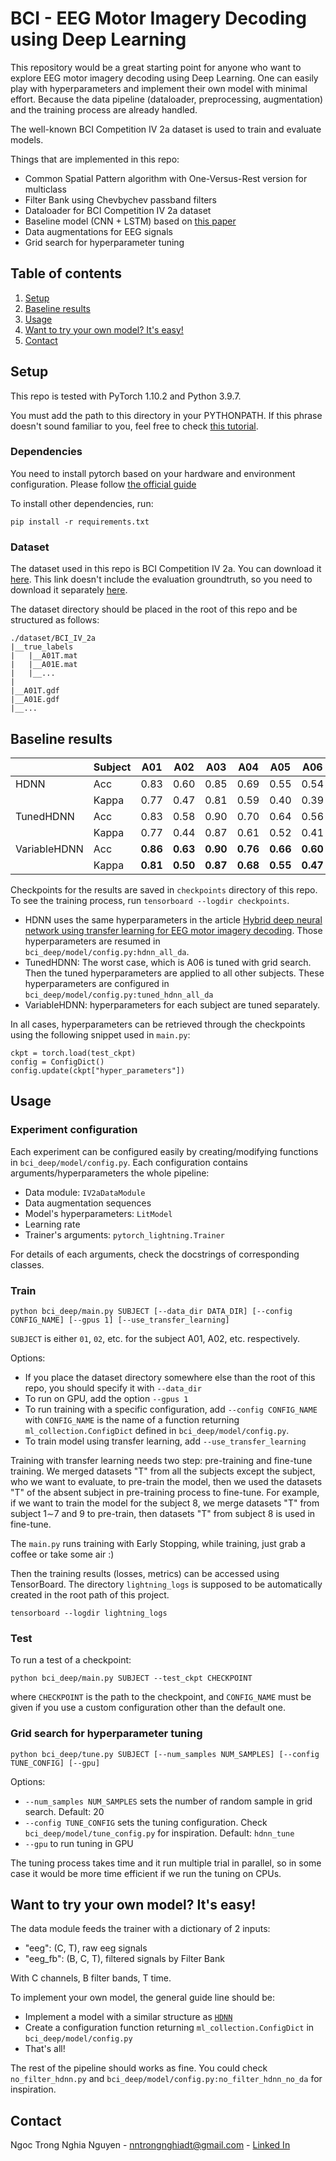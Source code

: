 # BCI - EEG Motor Imagery Decoding using Deep Learning 

This repository would be a great starting point for anyone who want to explore EEG motor imagery decoding using Deep Learning. One can easily play with hyperparameters and implement their own model with minimal effort. Because the data pipeline (dataloader, preprocessing, augmentation) and the training process are already handled.

The well-known BCI Competition IV 2a dataset is used to train and evaluate models. 

Things that are implemented in this repo:
- Common Spatial Pattern algorithm with One-Versus-Rest version for multiclass
- Filter Bank using Chevbychev passband filters
- Dataloader for BCI Competition IV 2a dataset
- Baseline model (CNN + LSTM) based on [this paper](https://doi.org/10.1016/j.bspc.2020.102144)
- Data augmentations for EEG signals
- Grid search for hyperparameter tuning

## Table of contents
1. [Setup](#setup)
2. [Baseline results](#baseline-results)
3. [Usage](#usage)
4. [Want to try your own model? It's easy!](#want-to-try-your-own-model-its-easy)
5. [Contact](#contact)

## Setup

This repo is tested with PyTorch 1.10.2 and Python 3.9.7.

You must add the path to this directory in your PYTHONPATH. If this phrase doesn't sound familiar to you, feel free to check [this tutorial](https://bic-berkeley.github.io/psych-214-fall-2016/using_pythonpath.html#setting-pythonpath-more-permanently).

### Dependencies
You need to install pytorch based on your hardware and environment configuration. Please follow [the official guide](https://pytorch.org/get-started/locally/)

To install other dependencies, run:
```
pip install -r requirements.txt
```

### Dataset
The dataset used in this repo is BCI Competition IV 2a. You can download it [here](https://www.bbci.de/competition/iv/#download). This link doesn't include the evaluation groundtruth, so you need to download it separately [here](https://www.bbci.de/competition/iv/results/index.html#labels).

The dataset directory should be placed in the root of this repo and be structured as follows:
```
./dataset/BCI_IV_2a
|__true_labels
|   |__A01T.mat
|   |__A01E.mat
|   |__...
|
|__A01T.gdf
|__A01E.gdf
|__...
```

## Baseline results

|              | Subject | A01      | A02      | A03      | A04      | A05      | A06      | A07      | A08      | A09      | Avg      |
|--------------|---------|----------|----------|----------|----------|----------|----------|----------|----------|----------|----------|
| HDNN         | Acc     | 0.83     | 0.60     | 0.85     | 0.69     | 0.55     | 0.54     | 0.89     | 0.80     | 0.77     | 0.72     |
|              | Kappa   | 0.77     | 0.47     | 0.81     | 0.59     | 0.40     | 0.39     | 0.85     | 0.73     | 0.70     | 0.63     |
| TunedHDNN    | Acc     | 0.83     | 0.58     | 0.90     | 0.70     | 0.64     | 0.56     | 0.90     | 0.82     | 0.76     | 0.74     |
|              | Kappa   | 0.77     | 0.44     | 0.87     | 0.61     | 0.52     | 0.41     | 0.86     | 0.75     | 0.68     | 0.66     |
| VariableHDNN | Acc     | **0.86** | **0.63** | **0.90** | **0.76** | **0.66** | **0.60** | **0.90** | **0.86** | **0.84** | **0.78** |
|              | Kappa   | **0.81** | **0.50** | **0.87** | **0.68** | **0.55** | **0.47** | **0.86** | **0.81** | **0.79** | **0.70** |

Checkpoints for the results are saved in `checkpoints` directory of this repo. To see the training process, run `tensorboard --logdir checkpoints`.

- HDNN uses the same hyperparameters in the article [Hybrid deep neural network using transfer learning for EEG motor imagery decoding](https://doi.org/10.1016/j.bspc.2020.102144). Those hyperparameters are resumed in `bci_deep/model/config.py:hdnn_all_da`.
- TunedHDNN: The worst case, which is A06 is tuned with grid search. Then the tuned hyperparameters are applied to all other subjects. These hyperparameters are configured in `bci_deep/model/config.py:tuned_hdnn_all_da`
- VariableHDNN: hyperparameters for each subject are tuned separately.

In all cases, hyperparameters can be retrieved through the checkpoints using the following snippet used in `main.py`:
```
ckpt = torch.load(test_ckpt)
config = ConfigDict()
config.update(ckpt["hyper_parameters"])
```


## Usage
### Experiment configuration
Each experiment can be configured easily by creating/modifying functions in `bci_deep/model/config.py`. Each configuration contains arguments/hyperparameters the whole pipeline:
- Data module: `IV2aDataModule`
- Data augmentation sequences
- Model's hyperparameters: `LitModel`
- Learning rate
- Trainer's arguments: `pytorch_lightning.Trainer`

For details of each arguments, check the docstrings of corresponding classes.

### Train
```
python bci_deep/main.py SUBJECT [--data_dir DATA_DIR] [--config CONFIG_NAME] [--gpus 1] [--use_transfer_learning]
```

`SUBJECT` is either `01`, `02`, etc. for the subject A01, A02, etc. respectively. 

Options:
- If you place the dataset directory somewhere else than the root of this repo, you should specify it with `--data_dir`
- To run on GPU, add the option `--gpus 1`
- To run training with a specific configuration, add `--config CONFIG_NAME` with `CONFIG_NAME` is the name of a function returning `ml_collection.ConfigDict` defined in `bci_deep/model/config.py`.
- To train model using transfer learning, add `--use_transfer_learning`

Training with transfer learning needs two step: pre-training and fine-tune training. We merged datasets "T" from all the subjects except the subject, who we want to evaluate, to pre-train the model, then we used the datasets "T" of the absent subject in pre-training process to fine-tune. For example, if we want to train the model for the subject 8, we merge datasets "T" from subject 1∼7 and 9 to pre-train, then datasets "T" from subject 8 is used in fine-tune.

The `main.py` runs training with Early Stopping, while training, just grab a coffee or take some air :)

Then the training results (losses, metrics) can be accessed using TensorBoard. The directory `lightning_logs` is supposed to be automatically created in the root path of this project.
```
tensorboard --logdir lightning_logs
```
### Test
To run a test of a checkpoint:
```
python bci_deep/main.py SUBJECT --test_ckpt CHECKPOINT
```
where `CHECKPOINT` is the path to the checkpoint, and `CONFIG_NAME` must be given if you use a custom configuration other than the default one.

### Grid search for hyperparameter tuning
```
python bci_deep/tune.py SUBJECT [--num_samples NUM_SAMPLES] [--config TUNE_CONFIG] [--gpu]
```
Options:
- `--num_samples NUM_SAMPLES` sets the number of random sample in grid search. Default: 20
- `--config TUNE_CONFIG` sets the tuning configuration. Check `bci_deep/model/tune_config.py` for inspiration. Default: `hdnn_tune`
- `--gpu` to run tuning in GPU

The tuning process takes time and it run multiple trial in parallel, so in some case it would be more time efficient if we run the tuning on CPUs.


## Want to try your own model? It's easy!
The data module feeds the trainer with a dictionary of 2 inputs:
- "eeg": (C, T), raw eeg signals
- "eeg_fb": (B, C, T), filtered signals by Filter Bank

With C channels, B filter bands, T time.

To implement your own model, the general guide line should be:
- Implement a model with a similar structure as [`HDNN`](bci_deep/model/hdnn.py)
- Create a configuration function returning `ml_collection.ConfigDict` in `bci_deep/model/config.py`
- That's all!

The rest of the pipeline should works as fine. You could check `no_filter_hdnn.py` and `bci_deep/model/config.py:no_filter_hdnn_no_da` for inspiration.

## Contact
Ngoc Trong Nghia Nguyen - nntrongnghiadt@gmail.com - [Linked In](https://www.linkedin.com/in/ngoc-trong-nghia-nguyen/)
